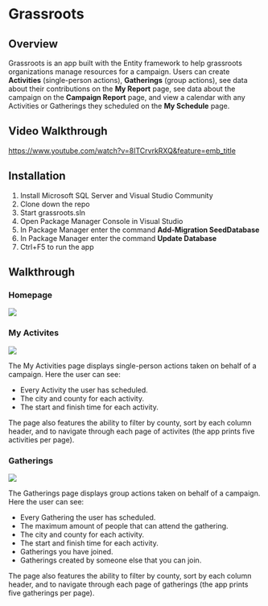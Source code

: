 # Grassroots

## Overview
Grassroots is an app built with the Entity framework to help grassroots organizations manage resources for a campaign.  Users can create **Activities** (single-person actions), **Gatherings** (group actions), see data about their contributions on the **My Report** page, see data about the campaign on the **Campaign Report** page, and view a calendar with any Activities or Gatherings they scheduled on the **My Schedule** page.  

## Video Walkthrough
https://www.youtube.com/watch?v=8ITCrvrkRXQ&feature=emb_title

## Installation
1.  Install Microsoft SQL Server and Visual Studio Community
2.  Clone down the repo
3.  Start grassroots.sln
4.  Open Package Manager Console in Visual Studio
5.  In Package Manager enter the command **Add-Migration SeedDatabase**
6.  In Package Manager enter the command **Update Database**
7.  Ctrl+F5 to run the app

## Walkthrough

### Homepage
<img src="https://user-images.githubusercontent.com/62182071/103713943-7fe9a880-4f8b-11eb-8452-11d75af2c19d.png">

### My Activites
<img src="https://user-images.githubusercontent.com/62182071/103714488-c390e200-4f8c-11eb-8e0a-64a31d3f3669.png">

The My Activities page displays single-person actions taken on behalf of a campaign.  Here the user can see:
* Every Activity the user has scheduled.
* The city and county for each activity.
* The start and finish time for each activity.

The page also features the ability to filter by county, sort by each column header, and to navigate through each page of activites (the app prints five activities per page).

### Gatherings
<img src="https://user-images.githubusercontent.com/62182071/103718861-bf1cf700-4f95-11eb-8390-b84ee3a5f098.png">

The Gatherings page displays group actions taken on behalf of a campaign.  Here the user can see:
* Every Gathering the user has scheduled.
* The maximum amount of people that can attend the gathering.
* The city and county for each activity.
* The start and finish time for each activity.
* Gatherings you have joined.
* Gatherings created by someone else that you can join.

The page also features the ability to filter by county, sort by each column header, and to navigate through each page of gatherings (the app prints five gatherings per page).
